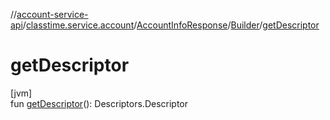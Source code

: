 //[account-service-api](../../../../index.md)/[classtime.service.account](../../index.md)/[AccountInfoResponse](../index.md)/[Builder](index.md)/[getDescriptor](get-descriptor.md)

# getDescriptor

[jvm]\
fun [getDescriptor](get-descriptor.md)(): Descriptors.Descriptor
